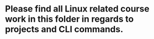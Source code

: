 # Please find all Linux related course work in this folder in regards to projects and CLI commands.
